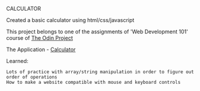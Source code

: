 CALCULATOR



Created a basic calculator using html/css/javascript

This project belongs to one of the assignments of 'Web Development 101' course of [The Odin Project](https://www.theodinproject.com)



The Application - [Calculator](https://arindam-7.github.io/Calculator/)



Learned:

    Lots of practice with array/string manipulation in order to figure out order of operations
    How to make a website compatible with mouse and keyboard controls


